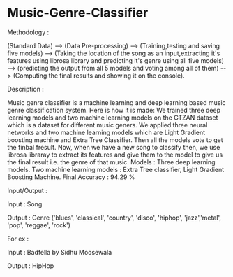 # Music-Genre-Classifier


Methodology :

(Standard Data) --> (Data Pre-processing) --> (Training,testing and saving five models) --> (Taking the location of the song as an input,extracting it's features using librosa library and predicting it's genre using all five models) --> (predicting the output from all 5 models and voting among all of them) --> (Computing the final results and showing it on the console).

Description :

Music genre classifier is a machine learning and deep learning based music genre classification system.
Here is how it is made:
We trained three deep learning models and two machine learning models on the GTZAN dataset which is a dataset for different music geners. We applied three neural networks and two machine learning models which are Light Gradient boosting machine and Extra Tree Classifier. Then all the models vote to get the finbal fresult. Now, when we have a new song to classify then, we use librosa libraray to extract its features and give them to the model to give us the final result i.e. the genre of that music.
Models :
Three deep learning models.
Two machine learning models : Extra Tree classifier, Light Gradient Boosting Machine.
Final Accuracy : 94.29 %


Input/Output :

Input : Song

Output : Genre ('blues', 'classical', 'country', 'disco', 'hiphop', 'jazz','metal', 'pop', 'reggae', 'rock')

For ex :

Input : Badfella by Sidhu Moosewala

Output : HipHop






